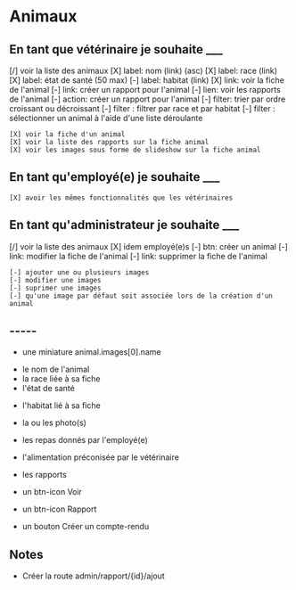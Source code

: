 # Animaux

## En tant que vétérinaire je souhaite ___

[/] voir la liste des animaux
    [X] label: nom (link) (asc)
    [X] label: race (link)
    [X] label: état de santé (50 max)
    [-] label: habitat (link)
    [X] link: voir la fiche de l'animal
    [-] link: créer un rapport pour l'animal
    [-] lien: voir les rapports de l'animal
    [-] action: créer un rapport pour l'animal
    [-] filter: trier par ordre croissant ou décroissant
    [-] filter : filtrer par race et par habitat
    [-] filter : sélectionner un animal à l'aide d'une liste déroulante

    [X] voir la fiche d'un animal
    [X] voir la liste des rapports sur la fiche animal
    [X] voir les images sous forme de slideshow sur la fiche animal

## En tant qu'employé(e) je souhaite ___

    [X] avoir les mêmes fonctionnalités que les vétérinaires

## En tant qu'administrateur je souhaite ___


[/] voir la liste des animaux
    [X] idem employé(e)s
    [-] btn: créer un animal
    [-] link: modifier la fiche de l'animal
    [-] link: supprimer la fiche de l'animal




    [-] ajouter une ou plusieurs images
    [-] modifier une images
    [-] suprimer une images
    [-] qu'une image par défaut soit associée lors de la création d'un animal

## -----

* une miniature  animal.images[0].name
- le nom de l'animal
- la race liée à sa fiche
- l'état de santé
* l'habitat lié à sa fiche

- la ou les photo(s)
- les repas donnés par l'employé(e)
- l'alimentation préconisée par le vétérinaire
- les rapports

- un btn-icon Voir
- un btn-icon Rapport
- un bouton Créer un compte-rendu

 ## Notes

- Créer la route admin/rapport/{id}/ajout 
  